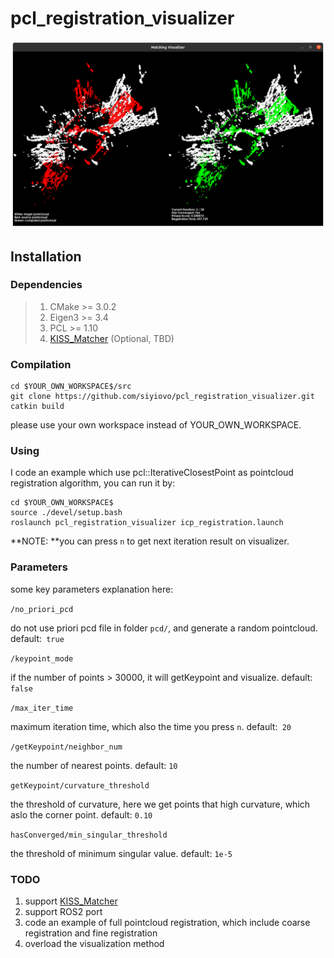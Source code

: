 # pcl_registration_visualizer

![image](https://github.com/siyiovo/pcl_registration_visualizer/blob/main/assets/visualization.png)

## Installation

### Dependencies

> 1. CMake >= 3.0.2
> 2. Eigen3 >= 3.4
> 3. PCL >= 1.10
> 4. [KISS_Matcher](https://github.com/MIT-SPARK/KISS-Matcher) (Optional, TBD)

### Compilation

```
cd $YOUR_OWN_WORKSPACE$/src
git clone https://github.com/siyiovo/pcl_registration_visualizer.git
catkin build
```

please use your own workspace instead of YOUR_OWN_WORKSPACE.

### Using 

I code an example which use pcl::IterativeClosestPoint as pointcloud registration algorithm, you can run it by:

```
cd $YOUR_OWN_WORKSPACE$
source ./devel/setup.bash
roslaunch pcl_registration_visualizer icp_registration.launch
```

**NOTE: **you can press `n` to get next iteration result on visualizer.

### Parameters

some key parameters explanation here:

`/no_priori_pcd`

do not use priori pcd file in folder `pcd/`, and generate a random pointcloud. default:` true`

`/keypoint_mode`

if the number of points > 30000, it will getKeypoint and visualize. default: `false`

`/max_iter_time `

maximum iteration time, which also the time you press `n`. default:` 20`

`/getKeypoint/neighbor_num `

the number of nearest points. default: `10 `

`getKeypoint/curvature_threshold`

the threshold of curvature, here we get points that high curvature, which aslo the corner point. default: `0.10 `

`hasConverged/min_singular_threshold`

the threshold of minimum singular value. default: `1e-5`

### TODO

1. support [KISS_Matcher](https://github.com/MIT-SPARK/KISS-Matcher)
2. support ROS2 port
3. code an example of full pointcloud registration, which include coarse registration and fine registration
4. overload the visualization method



